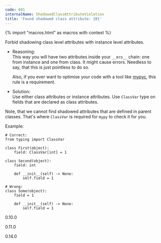 ```yaml
---
code: 601
internalName: ShadowedClassAttributeViolation
title: 'Found shadowed class attribute: {0}'
---
```


{% import "macros.html" as macros with context %}

Forbid shadowing class level attributes with instance level attributes.

  - Reasoning:  
    This way you will have two attributes inside your `__mro__` chain:
    one from instance and one from class. It might cause errors.
    Needless to say, that this is just pointless to do so.
    
    Also, if you ever want to optimise your code with a tool like
    [mypyc](https://github.com/python/mypy/tree/master/mypyc), this rule
    is a requirement.

  - Solution:  
    Use either class attributes or instance attributes. Use `ClassVar`
    type on fields that are declared as class attributes.

Note, that we cannot find shadowed attributes that are defined in parent
classes. That's where `ClassVar` is required for `mypy` to check it for
you.

Example:

    # Correct:
    from typing import ClassVar
    
    class First(object):
        field: ClassVar[int] = 1
    
    class Second(object):
        field: int
    
        def __init__(self) -> None:
            self.field = 1
    
    # Wrong:
    class Some(object):
        field = 1
    
        def __init__(self) -> None:
            self.field = 1

<div class="versionadded">

0.10.0

</div>

<div class="versionchanged">

0.11.0

</div>

<div class="versionchanged">

0.14.0

</div>